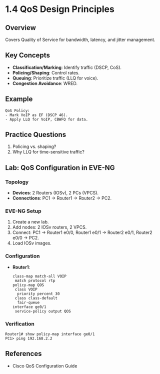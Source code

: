 # 1.4 QoS Design Principles

## Overview
Covers Quality of Service for bandwidth, latency, and jitter management.

## Key Concepts
- **Classification/Marking**: Identify traffic (DSCP, CoS).
- **Policing/Shaping**: Control rates.
- **Queuing**: Prioritize traffic (LLQ for voice).
- **Congestion Avoidance**: WRED.

## Example
```text
QoS Policy:
- Mark VoIP as EF (DSCP 46).
- Apply LLQ for VoIP, CBWFQ for data.
```

## Practice Questions
1. Policing vs. shaping?
2. Why LLQ for time-sensitive traffic?

## Lab: QoS Configuration in EVE-NG
### Topology
- **Devices**: 2 Routers (IOSv), 2 PCs (VPCS).
- **Connections**: PC1 -> Router1 -> Router2 -> PC2.

### EVE-NG Setup
1. Create a new lab.
2. Add nodes: 2 IOSv routers, 2 VPCS.
3. Connect: PC1 -> Router1 e0/0, Router1 e0/1 -> Router2 e0/1, Router2 e0/0 -> PC2.
4. Load IOSv images.

### Configuration
- **Router1**:
  ```text
  class-map match-all VOIP
   match protocol rtp
  policy-map QOS
   class VOIP
    priority percent 30
   class class-default
    fair-queue
  interface ge0/1
   service-policy output QOS
  ```

### Verification
```text
Router1# show policy-map interface ge0/1
PC1> ping 192.168.2.2
```

## References
- Cisco QoS Configuration Guide
